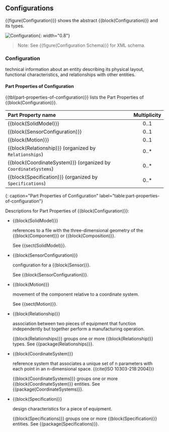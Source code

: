 
## Configurations

{{figure(Configuration)}} shows the abstract {{block(Configuration)}} and its types.

![Configuration](figures/Configuration.png "Configuration"){: width="0.8"}

> Note: See {{figure(Configuration Schema)}} for XML schema.

### Configuration

technical information about an entity describing its physical layout, functional characteristics, and relationships with other entities.



#### Part Properties of Configuration

{{tbl(part-properties-of-configuration)}} lists the Part Properties of {{block(Configuration)}}.

|Part Property name|Multiplicity|
|:-|:-:|
|{{block(SolidModel)}}|0..1|
|{{block(SensorConfiguration)}}|0..1|
|{{block(Motion)}}|0..1|
|{{block(Relationship)}} (organized by `Relationships`)|0..*|
|{{block(CoordinateSystem)}} (organized by `CoordinateSystems`)|0..*|
|{{block(Specification)}} (organized by `Specifications`)|0..*|
{: caption="Part Properties of Configuration" label="table:part-properties-of-configuration"}

Descriptions for Part Properties of {{block(Configuration)}}:

* {{block(SolidModel)}} 

    references to a file with the three-dimensional geometry of the {{block(Component)}} or {{block(Composition)}}.

    See {{sect(SolidModel)}}.

* {{block(SensorConfiguration)}} 

    configuration for a {{block(Sensor)}}.

    See {{block(SensorConfiguration)}}.

* {{block(Motion)}} 

    movement of the component relative to a coordinate system. 

    See {{sect(Motion)}}.

* {{block(Relationship)}} 

    association between two pieces of equipment that function independently but together perform a manufacturing operation.

    {{block(Relationships)}} groups one or more {{block(Relationship)}} types. See {{package(Relationships)}}.

* {{block(CoordinateSystem)}} 

    reference system that associates a unique set of n parameters with each point in an n-dimensional space. {{cite(ISO 10303-218:2004)}}

    {{block(CoordinateSystems)}} groups one or more {{block(CoordinateSystem)}} entities. See {{package(CoordinateSystems)}}.

* {{block(Specification)}} 

    design characteristics for a piece of equipment.

    {{block(Specifications)}} groups one or more {{block(Specification)}} entities. See {{package(Specifications)}}.
